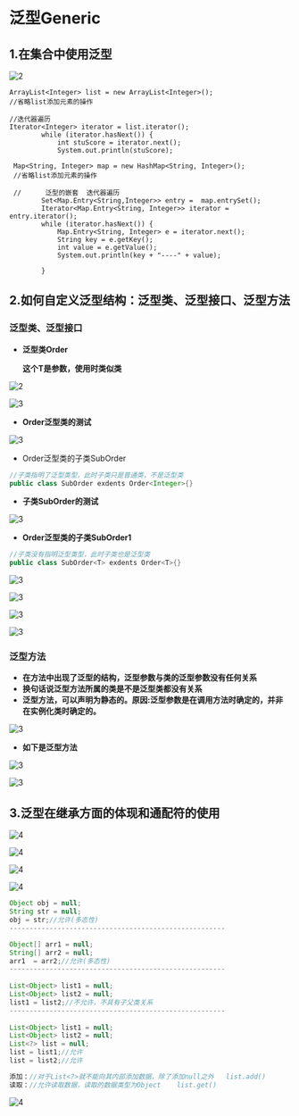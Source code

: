 # 泛型Generic

## 1.在集合中使用泛型

![2](D:\code尚硅谷\java笔记\imsges\228.png)

```
ArrayList<Integer> list = new ArrayList<Integer>();
//省略list添加元素的操作

//迭代器遍历
Iterator<Integer> iterator = list.iterator();
        while (iterator.hasNext()) {
            int stuScore = iterator.next();
            System.out.println(stuScore);
            
 Map<String, Integer> map = new HashMap<String, Integer>();
 //省略list添加元素的操作

 //      泛型的嵌套  迭代器遍历 
        Set<Map.Entry<String,Integer>> entry =  map.entrySet();
        Iterator<Map.Entry<String, Integer>> iterator = entry.iterator();
        while (iterator.hasNext()) {
            Map.Entry<String, Integer> e = iterator.next();
            String key = e.getKey();
            int value = e.getValue();
            System.out.println(key + "----" + value);

        }
```



## 2.如何自定义泛型结构：泛型类、泛型接口、泛型方法

### 泛型类、泛型接口

* **泛型类Order**

  **这个T是参数，使用时类似类**

![2](D:\code尚硅谷\java笔记\imsges\229.png)

![3](D:\code尚硅谷\java笔记\imsges\230.png)



* **Order泛型类的测试**

![3](D:\code尚硅谷\java笔记\imsges\231.png)

* Order泛型类的子类SubOrder

```java
//子类指明了泛型类型，此时子类只是普通类，不是泛型类
public class SubOrder exdents Order<Integer>{}
```



* **子类SubOrder的测试**

![3](D:\code尚硅谷\java笔记\imsges\232.png)



* **Order泛型类的子类SubOrder1**

```java
//子类没有指明泛型类型，此时子类也是泛型类
public class SubOrder<T> exdents Order<T>{}
```



![3](D:\code尚硅谷\java笔记\imsges\233.png)

![3](D:\code尚硅谷\java笔记\imsges\234.png)



![3](D:\code尚硅谷\java笔记\imsges\235.png)

![3](D:\code尚硅谷\java笔记\imsges\236.png)



### 泛型方法

* **在方法中出现了泛型的结构，泛型参数与类的泛型参数没有任何关系**
* **换句话说泛型方法所属的类是不是泛型类都没有关系**
* **泛型方法，可以声明为静态的。原因:泛型参数是在调用方法时确定的，并非在实例化类时确定的。**

![3](D:\code尚硅谷\java笔记\imsges\237.png)

* **如下是泛型方法**

![3](D:\code尚硅谷\java笔记\imsges\238.png)

![3](D:\code尚硅谷\java笔记\imsges\239.png)



## 3.泛型在继承方面的体现和通配符的使用

![4](D:\code尚硅谷\java笔记\imsges\240.png)

![4](D:\code尚硅谷\java笔记\imsges\241.png)

![4](D:\code尚硅谷\java笔记\imsges\244.png)

![4](D:\code尚硅谷\java笔记\imsges\243.png)





```java
Object obj = null;
String str = null;
obj = str;//允许(多态性)
------------------------------------------------------

Object[] arr1 = null;
String[] arr2 = null;
arr1  = arr2;//允许(多态性)
------------------------------------------------------
    
List<Object> list1 = null;
List<Object> list2 = null;
list1 = list2;//不允许，不具有子父类关系
------------------------------------------------------
    
List<Object> list1 = null;
List<Object> list2 = null;
List<?> list = null;
list = list1;//允许
list = list2;//允许 

添加：//对于List<?>就不能向其内部添加数据，除了添加null之外   list.add()
读取：//允许读取数据，读取的数据类型为Object    list.get()    
```

![4](D:\code尚硅谷\java笔记\imsges\242.png)



